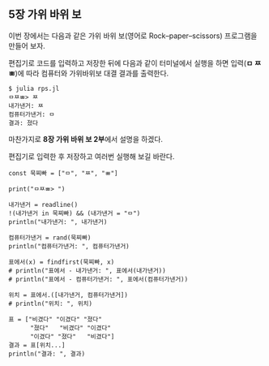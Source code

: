 ## 5장 가위 바위 보

이번 장에서는 다음과 같은 가위 바위 보\(영어로 Rock–paper–scissors\) 프로그램을 만들어 보자.

편집기로 코드를 입력하고 저장한 뒤에 다음과 같이 터미널에서 실행을 하면 입력\(**ㅁ ㅉ ㅃ**\)에 따라 컴퓨터와 가위바위보 대결 결과를 출력한다.

```
$ julia rps.jl
ㅁㅉㅃ> ㅉ
내가낸거: ㅉ
컴퓨터가낸거: ㅁ
결과: 졌다
```

마찬가지로 **8장 가위 바위 보 2부**에서 설명을 하겠다.

편집기로 입력한 후 저장하고 여러번 실행해 보길 바란다.

```
const 묵찌빠 = ["ㅁ", "ㅉ", "ㅃ"]

print("ㅁㅉㅃ> ")

내가낸거 = readline()
!(내가낸거 in 묵찌빠) && (내가낸거 = "ㅁ")
println("내가낸거: ", 내가낸거)

컴퓨터가낸거 = rand(묵찌빠)
println("컴퓨터가낸거: ", 컴퓨터가낸거)

표에서(x) = findfirst(묵찌빠, x)
# println("표에서 - 내가낸거: ", 표에서(내가낸거))
# println("표에서 - 컴퓨터가낸거: ", 표에서(컴퓨터가낸거))

위치 = 표에서.([내가낸거, 컴퓨터가낸거])
# println("위치: ", 위치)

표 = ["비겼다" "이겼다" "졌다"
      "졌다"   "비겼다" "이겼다"
      "이겼다" "졌다"   "비겼다"]
결과 = 표[위치...]
println("결과: ", 결과)
```



